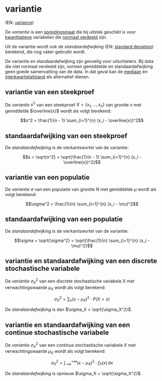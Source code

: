 # variantie

(EN: [variance](../en/variance.md))

De *variantie* is een [spreidingsmaat](spreidingsmaat.md) die bij uitstek geschikt is voor [kwantitatieve](meetniveau.md#kwantitatieve-variabelen) variabelen die [normaal verdeeld](normale-verdeling.md) zijn.

Uit de variantie wordt ook de *standaardafwijking* (EN: [standard deviation](../en/variance.md#standard-deviation-of-a-sample)) berekend, die nog vaker gebruikt wordt.

De variantie en standaardafwijking zijn gevoelig voor uitschieters. Bij data die niet normaal verdeeld zijn, vormen gemiddelde en standaardafwijking geen goede samenvatting van de data. In dat geval kan de [mediaan](mediaan.md) en [interkwartielafstand](interkwartielafstand.md) als alternatief dienen.

## variantie van een steekproef

De *variantie* $s^2$ van een steekproef $X = \{x_1, \ldots, x_n\}$ van grootte $n$ met gemiddelde $\overline{x}$ wordt als volgt berekend:

$$s^2 = \frac{1}{n - 1} \sum_{i=1}^{n} (x_i - \overline{x})^2$$

## standaardafwijking van een steekproef

De *standaardafwijking* is de vierkantswortel van de variantie:

$$s = \sqrt{s^2} = \sqrt{\frac{1}{n - 1} \sum_{i=1}^{n} (x_i - \overline{x})^2}$$

## variantie van een populatie

De *variantie* $\sigma$ van een populatie van grootte $N$ met gemiddelde $\mu$ wordt als volgt berekend:

$$\sigma^2 = \frac{1}{n} \sum_{i=1}^{n} (x_i - \mu)^2$$

## standaardafwijking van een populatie

De *standaardafwijking* is de vierkantswortel van de variantie:

$$\sigma = \sqrt{\sigma^2} = \sqrt{\frac{1}{n} \sum_{i=1}^{n} (x_i - \mu)^2}$$

## variantie en standaardafwijking van een discrete stochastische variabele

De *variantie* $\sigma_X^2$ van een discrete stochastische variabele $X$ met verwachtingswaarde $\mu_X$ wordt als volgt berekend:

$$\sigma_X^2 = \sum_x (x - \mu_X)^2 \cdot P(X = x)$$

De *standaardafwijking* is dan $\sigma_X = \sqrt{\sigma_X^2}$.

## variantie en standaardafwijking van een continue stochastische variabele

De *variantie* $\sigma_X^2$ van een continue stochastische variabele $X$ met verwachtingswaarde $\mu_X$ wordt als volgt berekend:

$$\sigma_X^2 = \int_{-\infty}^{+\infty} (x - \mu_X)^2 \cdot f_X(x) \, \mathrm{d}x$$

De *standaardafwijking* is opnieuw $\sigma_X = \sqrt{\sigma_X^2}$.
